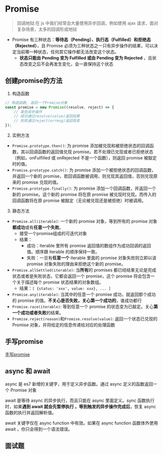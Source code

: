 
# Promise

> 回调地狱:在 js 中我们经常会大量使用异步回调，例如使用 ajax 请求，面对复杂场景，太多的回调形成地狱

- Promise 有三种状态：**等待态（Pending）、执行态（Fulfilled）和拒绝态（Rejected）**，且 Promise 必须为三种状态之一只有异步操作的结果，可以决定当前哪一种状态，任何其它操作都无法改变这个状态。
  - **状态只能由 Pending 变为 Fulfilled 或由 Pending 变为 Rejected** ，且状态改变之后不会再发生变化，会一直保持这个状态

## 创建promise的方法
1. 构造函数

```js
// 构造函数, 返回一个Promise对象
const promise = new Promise((resolve, reject) => {
	// 某些异步操作
	// 成功通过resolve(value)返回结果
	// 失败通过reject(errmsg)返回信息
});
```

2. 实例方法
- `Promise.prototype.then()`: 为 promise 添加被兑现和被拒绝状态的回调函数，其以回调函数的返回值兑现 promise。若不处理已兑现或者已拒绝状态（例如，onFulfilled 或 onRejected 不是一个函数），则返回 promise 被敲定时的值。
- `Promise.prototype.catch()`: 为 promise 添加一个被拒绝状态的回调函数，并返回一个新的 promise，若回调函数被调用，则兑现其返回值，否则兑现原来的 promise 兑现的值。
- `Promise.prototype.finally()`: 为 promise 添加一个回调函数，并返回一个新的 promise。这个新的 promise 将在原 promise 被兑现时兑现。而传入的回调函数将在原 promise 被敲定（无论被兑现还是被拒绝）时被调用。


3. 静态方法
- `Promise.all(iterable)`: 一个新的 promise 对象，等到所有的 promise 对象**都成功**或有**任意一个失败**。
  - 接受一个promise组成的可迭代对象
  - 结果：
    - 成功：iterable 里所有 promise 返回值的数组作为成功回调的返回值。顺序跟 iterable 的顺序保持一致。
    - 失败：一旦有**任意一个** iterable 里面的 promise 对象失败则立即以该 promise 对象失败的理由来拒绝这个新的 promise。
- `Promise.allSettled(iterable)`: 当**所有**的 promises 都已经结束无论是完成状态或者是失败状态，它都会返回一个 promise，这个 promise 将会包含一个关于描述每个 promise 状态结果的对象数组。
  - 结果：`[ {status: 'xxx', value: xxx}, ... ]`
- `Promise.any(iterable)`: 当其中的任意一个 promise 成功，就返回那个成功的 promise 的值。**不关心是否失败，关心第一个成功的**，谁成功都行
- `Promise.race(iterable)`: 等到任意一个 promise 的状态变为已敲定。关心**第一个成功或者失败**的结果。
- `Promise.reject(reason)`和`Promise.resolve(value)`: 返回一个状态已兑现的 Promise 对象，并将给定的信息传递给对应的处理函数

## 手写promise

[手写promise](https://www.cnblogs.com/dennisj/p/12660388.html) 

<script setup>
import p from './MyPromiseES.js?raw';
import a from './await.js?raw';
import t1 from './questions/t1.js?raw';
import t2 from './questions/t2.js?raw';
import t3 from './questions/t3.js?raw';
import t4 from './questions/t4.js?raw';
import t5 from './questions/t5.js?raw';
import t6 from './questions/t6.js?raw';
</script>

<run-script :code="p">
</run-script>

## async 和 await

async 是 es7 新增的关键字，用于定义异步函数。通过 async 定义的函数返回一个 Promise 对象

await 是等待 async 的异步执行，而且只能在 async 里面定义。sync 函数执行时，如果**遇到 await 就会先暂停执行 ，等到触发的异步操作完成后**，恢复 async 函数的执行并返回解析值。

await 关键字仅在 async function 中有效。如果在 async function 函数体外使用 await ，你只会得到一个语法错误。

<run-script  name="利用生成器和迭代器实现相同效果" :code="a">
</run-script>

## 面试题

<run-script :code="t1"></run-script>
<run-script :code="t2"></run-script>
<run-script :code="t3"></run-script>
<run-script :code="t4"></run-script>
<run-script :code="t5"></run-script>
<run-script :code="t6"></run-script>
